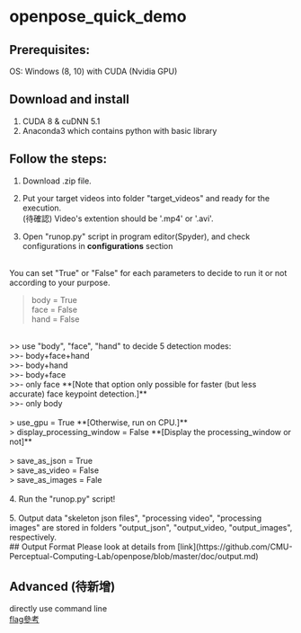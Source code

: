 # openpose_quick_demo

## Prerequisites: 
OS: Windows (8, 10) with CUDA (Nvidia GPU)

## Download and install
1. CUDA 8 & cuDNN 5.1<br/>
2. Anaconda3 which contains python with basic library <br/>

## Follow the steps:
1. Download .zip file.<br/>
2. Put your target videos into folder "target_videos" and ready for the execution.<br/>
(待確認) Video's extention should be '.mp4' or '.avi'.<br/>

3. Open "runop.py" script in program editor(Spyder), and check configurations in **configurations** section<br/>
<br/>
You can set "True" or "False" for each parameters to decide to run it or not according to your purpose.

> body = True<br/>
> face = False<br/>
> hand = False<br/>
<br/>
>> use "body", "face", "hand" to decide 5 detection modes:<br/>
>>- body+face+hand<br/>
>>- body+hand<br/>
>>- body+face<br/>
>>- only face **[Note that option only possible for faster (but less accurate) face keypoint detection.]**<br/>
>>- only body<br/>
<br/>
> use_gpu = True **[Otherwise, run on CPU.]**<br/>
> display_processing_window = False **[Display the processing_window or not]**<br/>
<br/>
> save_as_json = True<br/>
> save_as_video = False<br/>
> save_as_images = Fale<br/>
<br/>
4. Run the "runop.py" script!<br/>
<br/>
5. Output data "skeleton json files", "processing video", "processing images" are stored in folders "output_json", "output_video, "output_images", respectively.
<br/>
## Output Format
Please look at details from [link](https://github.com/CMU-Perceptual-Computing-Lab/openpose/blob/master/doc/output.md)

## Advanced (待新增)
directly use command line <br/>
[flag參考](https://github.com/CMU-Perceptual-Computing-Lab/openpose/blob/master/doc/demo_overview.md)
